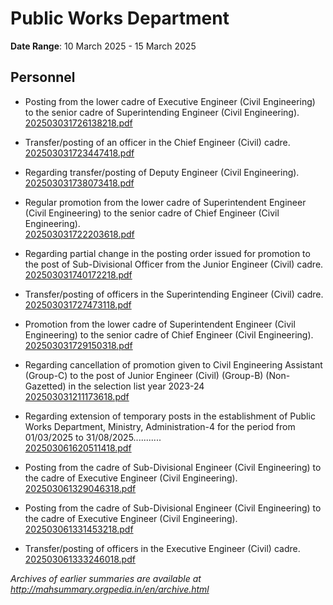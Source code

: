 # Public Works Department

**Date Range**: 10 March 2025 - 15 March 2025


## Personnel
- Posting from the lower cadre of Executive Engineer (Civil Engineering) to the senior cadre of Superintending Engineer (Civil Engineering).\
  [202503031726138218.pdf](https://gr.maharashtra.gov.in/Site/Upload/Government%20Resolutions/English/202503031726138218.pdf)

- Transfer/posting of an officer in the Chief Engineer (Civil) cadre.\
  [202503031723447418.pdf](https://gr.maharashtra.gov.in/Site/Upload/Government%20Resolutions/English/202503031723447418.pdf)

- Regarding transfer/posting of Deputy Engineer (Civil Engineering).\
  [202503031738073418.pdf](https://gr.maharashtra.gov.in/Site/Upload/Government%20Resolutions/English/202503031738073418.pdf)

- Regular promotion from the lower cadre of Superintendent Engineer (Civil Engineering) to the senior cadre of Chief Engineer (Civil Engineering).\
  [202503031722203618.pdf](https://gr.maharashtra.gov.in/Site/Upload/Government%20Resolutions/English/202503031722203618.pdf)

- Regarding partial change in the posting order issued for promotion to the post of Sub-Divisional Officer from the Junior Engineer (Civil) cadre.\
  [202503031740172218.pdf](https://gr.maharashtra.gov.in/Site/Upload/Government%20Resolutions/English/202503031740172218.pdf)

- Transfer/posting of officers in the Superintending Engineer (Civil) cadre.\
  [202503031727473118.pdf](https://gr.maharashtra.gov.in/Site/Upload/Government%20Resolutions/English/202503031727473118.pdf)

- Promotion from the lower cadre of Superintendent Engineer (Civil Engineering) to the senior cadre of Chief Engineer (Civil Engineering).\
  [202503031729150318.pdf](https://gr.maharashtra.gov.in/Site/Upload/Government%20Resolutions/English/202503031729150318.pdf)

- Regarding cancellation of promotion given to Civil Engineering Assistant (Group-C) to the post of Junior Engineer (Civil) (Group-B) (Non-Gazetted) in the selection list year 2023-24\
  [202503031211173618.pdf](https://gr.maharashtra.gov.in/Site/Upload/Government%20Resolutions/English/202503031211173618.pdf)

- Regarding extension of temporary posts in the establishment of Public Works Department, Ministry, Administration-4 for the period from 01/03/2025 to 31/08/2025...........\
  [202503061620511418.pdf](https://gr.maharashtra.gov.in/Site/Upload/Government%20Resolutions/English/202503061620511418....pdf)

- Posting from the cadre of Sub-Divisional Engineer (Civil Engineering) to the cadre of Executive Engineer (Civil Engineering).\
  [202503061329046318.pdf](https://gr.maharashtra.gov.in/Site/Upload/Government%20Resolutions/English/202503061329046318.pdf)

- Posting from the cadre of Sub-Divisional Engineer (Civil Engineering) to the cadre of Executive Engineer (Civil Engineering).\
  [202503061331453218.pdf](https://gr.maharashtra.gov.in/Site/Upload/Government%20Resolutions/English/202503061331453218.pdf)

- Transfer/posting of officers in the Executive Engineer (Civil) cadre.\
  [202503061333246018.pdf](https://gr.maharashtra.gov.in/Site/Upload/Government%20Resolutions/English/202503061333246018.pdf)


*Archives of earlier summaries are available at http://mahsummary.orgpedia.in/en/archive.html*